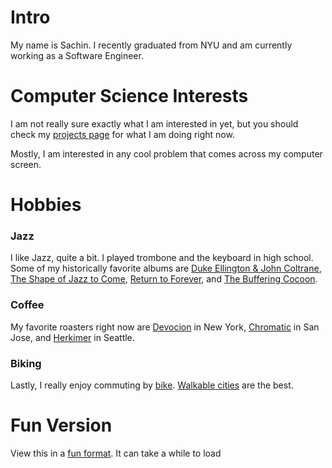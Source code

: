 # Intro

My name is Sachin. I recently graduated from NYU and am currently working as a Software Engineer.

# Computer Science Interests

I am not really sure exactly what I am interested in yet, but you should check my [projects page](/projects) for what I am doing right now.

Mostly, I am interested in any cool problem that comes across my computer screen.

# Hobbies

### Jazz

I like Jazz, quite a bit. I played trombone and the keyboard in high school. Some of my historically favorite albums are [Duke Ellington & John Coltrane](https://en.wikipedia.org/wiki/Duke_Ellington_%26_John_Coltrane), [The Shape of Jazz to Come](https://en.wikipedia.org/wiki/The_Shape_of_Jazz_to_Come), [Return to Forever](<https://en.wikipedia.org/wiki/Return_to_Forever_(Chick_Corea_album)>), and [The Buffering Cocoon](https://www.nowvsnow.com/).

### Coffee

My favorite roasters right now are [Devocion](https://www.devocion.com/) in New York, [Chromatic](https://www.chromaticcoffee.com/) in San Jose, and [Herkimer](https://herkimercoffee.com/) in Seattle.

### Biking

Lastly, I really enjoy commuting by [bike](https://bikehistory.org/bikes/sprint/). [Walkable cities](https://en.wikipedia.org/wiki/15-minute_city) are the best.

# Fun Version

View this in a [fun format](/funabout). It can take a while to load
